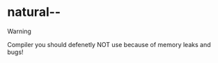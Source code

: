 # natural--
> [!WARNING]
> Compiler you should defenetly NOT use because of memory leaks and bugs!


